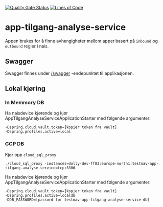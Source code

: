 [![Quality Gate Status](https://sonarcloud.io/api/project_badges/measure?project=navit_testnorge_app_tilgang_analyse_service&metric=alert_status)](https://sonarcloud.io/summary/new_code?id=navit_testnorge_app_tilgang_analyse_service)
[![Lines of Code](https://sonarcloud.io/api/project_badges/measure?project=navit_testnorge_app_tilgang_analyse_service&metric=ncloc)](https://sonarcloud.io/summary/new_code?id=navit_testnorge_app_tilgang_analyse_service)

# app-tilgang-analyse-service

Appen brukes for å finne avhengigheter mellom apper basert på `inbound` og `outbound` regler i nais. 
 
## Swagger
Swagger finnes under [/swagger](https://testnav-app-tilgang-analyse-service.intern.dev.nav.no/swagger) -endepunktet til
applikasjonen.

## Lokal kjøring

### In Memmory DB
Ha naisdevice kjørende og kjør AppTilgangAnalyseServiceApplicationStarter med følgende argumenter:
```
-Dspring.cloud.vault.token=[kopier token fra vault]
-Dspring.profiles.active=local
```

### GCP DB

Kjør opp `cloud_sql_proxy`
```
./cloud_sql_proxy -instances=dolly-dev-ff83:europe-north1:testnav-app-tilgang-analyse-service=tcp:3306
```

Ha naisdevice kjørende og kjør AppTilgangAnalyseServiceApplicationStarter med følgende argumenter:
```
-Dspring.cloud.vault.token=[kopier token fra vault]
-Dspring.profiles.active=localdb
-DDB_PASSWORD=[passord for testnav-app-tilgang-analyse-service-db]
```